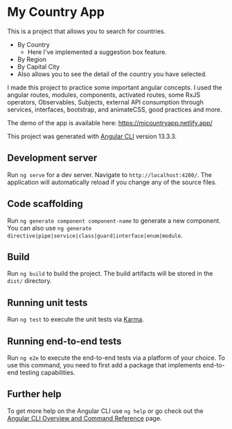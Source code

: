 # My Country App

This is a project that allows you to search for countries.
- By Country
  - Here I've implemented a suggestion box feature. 
- By Region
- By Capital City
- Also allows you to see the detail of the country you have selected.

I made this project to practice some important angular concepts. I used the angular routes, modules, components, activated routes, some RxJS operators, Observables, Subjects, external API consumption through services, interfaces, bootstrap, and animateCSS, good practices and more.

The demo of the app is available here: https://micountryapp.netlify.app/

This project was generated with [Angular CLI](https://github.com/angular/angular-cli) version 13.3.3.

## Development server

Run `ng serve` for a dev server. Navigate to `http://localhost:4200/`. The application will automatically reload if you change any of the source files.

## Code scaffolding

Run `ng generate component component-name` to generate a new component. You can also use `ng generate directive|pipe|service|class|guard|interface|enum|module`.

## Build

Run `ng build` to build the project. The build artifacts will be stored in the `dist/` directory.

## Running unit tests

Run `ng test` to execute the unit tests via [Karma](https://karma-runner.github.io).

## Running end-to-end tests

Run `ng e2e` to execute the end-to-end tests via a platform of your choice. To use this command, you need to first add a package that implements end-to-end testing capabilities.

## Further help

To get more help on the Angular CLI use `ng help` or go check out the [Angular CLI Overview and Command Reference](https://angular.io/cli) page.
